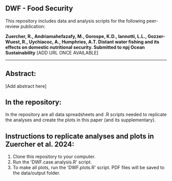 <!-- badges: start -->
<!-- badges: end -->

## DWF - Food Security

This repository includes data and analysis scripts for the following peer-review publication:

**Zuercher, R., Andriamahefazafy, M., Gorospe, K.D., Iannotti, L.L., Gozzer-Wuest, R., Uychiacoc, A., Humphries, A.T. Distant water fishing and its effects on domestic nutritional security. Submitted to npj Ocean Sustainability** [ADD URL ONCE AVAILABLE]

---
## Abstract:
[Add abstract here]

## In the repository:
In the repository are all data spreadsheets and .R scripts needed to replicate the analyses and create the plots in this paper (and its supplementary). 

## Instructions to replicate analyses and plots in Zuercher et al. 2024:
1. Clone this repository to your computer.
2. Run the 'DWF.case.analysis.R' script.
3. To make all plots, run the 'DWF.plots.R' script. PDF files will be saved to the data/output folder. 

